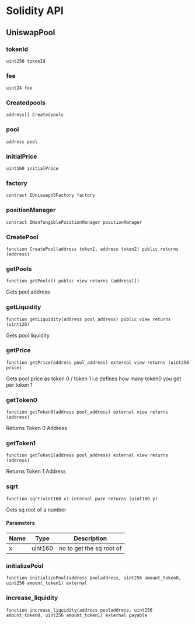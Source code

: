 # Solidity API

## UniswapPool

### tokenId

```solidity
uint256 tokenId
```

### fee

```solidity
uint24 fee
```

### Createdpools

```solidity
address[] Createdpools
```

### pool

```solidity
address pool
```

### initialPrice

```solidity
uint160 initialPrice
```

### factory

```solidity
contract IUniswapV3Factory factory
```

### positionManager

```solidity
contract INonfungiblePositionManager positionManager
```

### CreatePool

```solidity
function CreatePool(address token1, address token2) public returns (address)
```

### getPools

```solidity
function getPools() public view returns (address[])
```

Gets pool address

### getLiquidity

```solidity
function getLiquidity(address pool_address) public view returns (uint128)
```

Gets pool liquidity

### getPrice

```solidity
function getPrice(address pool_address) external view returns (uint256 price)
```

Gets pool price as token 0 / token 1 i.e defines how many token0 you get per token 1

### getToken0

```solidity
function getToken0(address pool_address) external view returns (address)
```

Returns Token 0 Address

### getToken1

```solidity
function getToken1(address pool_address) external view returns (address)
```

Returns Token 1 Address

### sqrt

```solidity
function sqrt(uint160 x) internal pure returns (uint160 y)
```

Gets sq root of a number

#### Parameters

| Name | Type | Description |
| ---- | ---- | ----------- |
| x | uint160 | no to get the sq root of |

### initializePool

```solidity
function initializePool(address pooladdress, uint256 amount_token0, uint256 amount_token1) external
```

### increase_liquidity

```solidity
function increase_liquidity(address pooladdress, uint256 amount_token0, uint256 amount_token1) external payable
```

